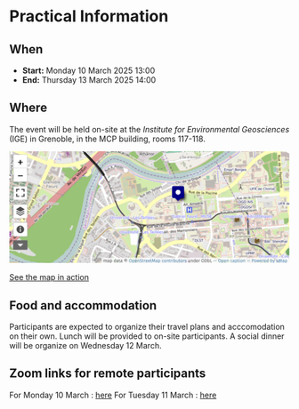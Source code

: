 # Practical Information 


## When 

 - **Start:** Monday 10 March 2025 13:00 
 - **End:** Thursday 13 March 2025 14:00 


## Where 

The event will be held on-site at the *Institute for Environmental Geosciences* (IGE) in Grenoble, in the MCP building, rooms 117-118. 


![](./img/openstreetmap-mcp.png)

[See the map in action](http://umap.openstreetmap.fr/en/map/anonymous-edit/655503:LtKbIAl24v-TySSBzXbliPoKqrk)


## Food and accommodation

Participants are expected to organize their travel plans and acccomodation on their own. Lunch will be provided to on-site participants. A social dinner will be organize on Wednesday 12 March.   

## Zoom links for remote participants 

For Monday 10 March : [here](https://univ-grenoble-alpes-fr.zoom.us/j/96569925298?pwd=N9jPISszOG7CtiEt9Xbe5fIRkb6JFa.1)
For Tuesday 11 March : [here](https://univ-grenoble-alpes-fr.zoom.us/j/94052888781?pwd=oF4ClljHkgTGvJFIIWTJ7ZJZa8kh8n.1)

